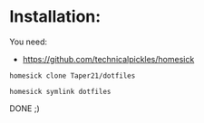 Installation:
========
You need:

* https://github.com/technicalpickles/homesick

`homesick clone Taper21/dotfiles`

`homesick symlink dotfiles`

DONE ;)
